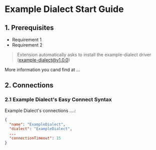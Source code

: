 # Example Dialect Start Guide

## 1. Prerequisites

- Requirement 1
- Requirement 2

> Extension automatically asks to install the example-dialect driver (example-dialect@v1.0.0)

More information you cand find at ...

## 2. Connections

### 2.1 Example Dialect's Easy Connect Syntax

Example Dialect's connections ....:

```json
{
  "name": "ExampleDialect",
  "dialect": "ExampleDialect",
  ...
  "connectionTimeout": 15
}
```
